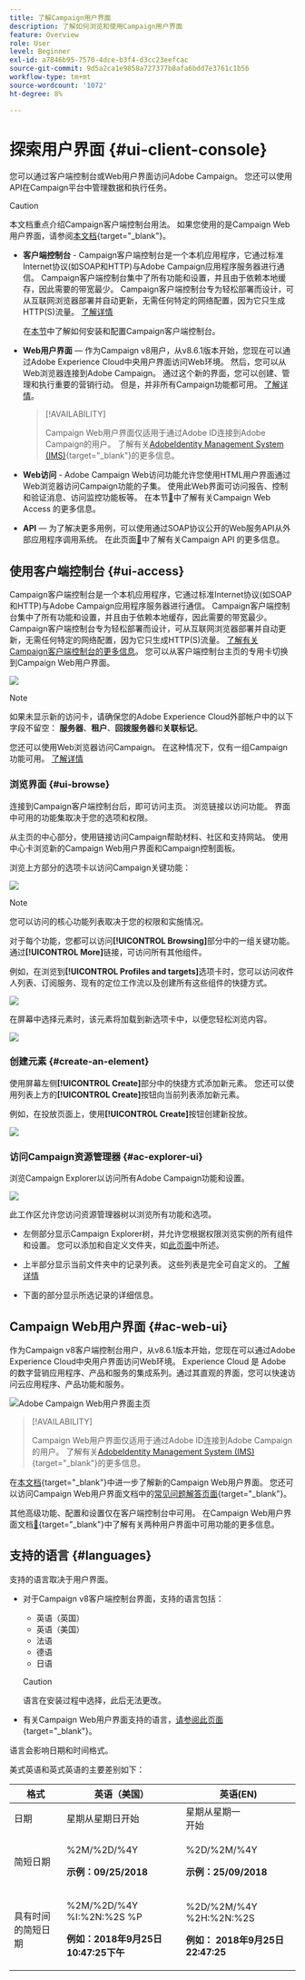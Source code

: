 ```yaml
---
title: 了解Campaign用户界面
description: 了解如何浏览和使用Campaign用户界面
feature: Overview
role: User
level: Beginner
exl-id: a7846b95-7570-4dce-b3f4-d3cc23eefcac
source-git-commit: 9d5a2ca1e9858a727377b8afa6bdd7e3761c1b56
workflow-type: tm+mt
source-wordcount: '1072'
ht-degree: 8%

---
```


# 探索用户界面 {#ui-client-console}

您可以通过客户端控制台或Web用户界面访问Adobe Campaign。 您还可以使用API在Campaign平台中管理数据和执行任务。

>[!CAUTION]
>
>本文档重点介绍Campaign客户端控制台用法。 如果您使用的是Campaign Web用户界面，请参阅[本文档](https://experienceleague.adobe.com/docs/campaign-web/v8/campaign-web-home.html?lang=zh-Hans){target="_blank"}。

* **客户端控制台** - Campaign客户端控制台是一个本机应用程序，它通过标准Internet协议(如SOAP和HTTP)与Adobe Campaign应用程序服务器进行通信。 Campaign客户端控制台集中了所有功能和设置，并且由于依赖本地缓存，因此需要的带宽最少。 Campaign客户端控制台专为轻松部署而设计，可从互联网浏览器部署并自动更新，无需任何特定的网络配置，因为它只生成HTTP(S)流量。 [了解详情](#ui-access)

  在[本节](../start/connect.md)中了解如何安装和配置Campaign客户端控制台。

* **Web用户界面** — 作为Campaign v8用户，从v8.6.1版本开始，您现在可以通过Adobe Experience Cloud中央用户界面访问Web环境。 然后，您可以从Web浏览器连接到Adobe Campaign。 通过这个新的界面，您可以创建、管理和执行重要的营销行动。 但是，并非所有Campaign功能都可用。 [了解详情](#ac-web-ui)。

  >[!AVAILABILITY]
  >
  >Campaign Web用户界面仅适用于通过Adobe ID连接到Adobe Campaign的用户。 了解有关[AdobeIdentity Management System (IMS)](https://helpx.adobe.com/cn/enterprise/using/identity.html){target="_blank"}的更多信息。
  >

* **Web访问** - Adobe Campaign Web访问功能允许您使用HTML用户界面通过Web浏览器访问Campaign功能的子集。 使用此Web界面可访问报告、控制和验证消息、访问监控功能板等。  在本节[&#128279;](../start/connect.md#web-access)中了解有关Campaign Web Access 的更多信息。

* **API** — 为了解决更多用例，可以使用通过SOAP协议公开的Web服务API从外部应用程序调用系统。 在此页面[&#128279;](../dev/api.md)中了解有关Campaign API 的更多信息。


## 使用客户端控制台 {#ui-access}

Campaign客户端控制台是一个本机应用程序，它通过标准Internet协议(如SOAP和HTTP)与Adobe Campaign应用程序服务器进行通信。 Campaign客户端控制台集中了所有功能和设置，并且由于依赖本地缓存，因此需要的带宽最少。 Campaign客户端控制台专为轻松部署而设计，可从互联网浏览器部署并自动更新，无需任何特定的网络配置，因为它只生成HTTP(S)流量。  [了解有关Campaign客户端控制台的更多信息](../start/connect.md)。 您可以从客户端控制台主页的专用卡切换到Campaign Web用户界面。

![](assets/web-ui.png)


>[!NOTE]
>
>如果未显示新的访问卡，请确保您的Adobe Experience Cloud外部帐户中的以下字段不留空： **服务器**、**租户**、**回拨服务器**&#x200B;和&#x200B;**关联标记**。


您还可以使用Web浏览器访问Campaign。 在这种情况下，仅有一组Campaign功能可用。 [了解详情](#web-browser)

### 浏览界面 {#ui-browse}

连接到Campaign客户端控制台后，即可访问主页。 浏览链接以访问功能。 界面中可用的功能集取决于您的选项和权限。

从主页的中心部分，使用链接访问Campaign帮助材料、社区和支持网站。 使用中心卡浏览新的Campaign Web用户界面和Campaign控制面板。

浏览上方部分的选项卡以访问Campaign关键功能：

![](assets/overview-home.png)

>[!NOTE]
>
>您可以访问的核心功能列表取决于您的权限和实施情况。

对于每个功能，您都可以访问&#x200B;**[!UICONTROL Browsing]**&#x200B;部分中的一组关键功能。 通过&#x200B;**[!UICONTROL More]**&#x200B;链接，可访问所有其他组件。

例如，在浏览到&#x200B;**[!UICONTROL Profiles and targets]**&#x200B;选项卡时，您可以访问收件人列表、订阅服务、现有的定位工作流以及创建所有这些组件的快捷方式。

![](assets/overview-list.png)

在屏幕中选择元素时，该元素将加载到新选项卡中，以便您轻松浏览内容。

![](assets/new-tab.png)

### 创建元素 {#create-an-element}

使用屏幕左侧&#x200B;**[!UICONTROL Create]**&#x200B;部分中的快捷方式添加新元素。 您还可以使用列表上方的&#x200B;**[!UICONTROL Create]**&#x200B;按钮向当前列表添加新元素。

例如，在投放页面上，使用&#x200B;**[!UICONTROL Create]**&#x200B;按钮创建新投放。

![](assets/new-recipient.png)

<!--
## Use a web browser {#web-browser}

You can also access a subset of Campaign capabilities through the a web browser.

The web access interface is similar to the console interface. From a browser, you can use the same navigation and display features as in the console, but you can perform only a reduced set of actions on campaigns. For example, you can view and cancel campaigns, but you cannot modify campaigns. 

[Learn more about Campaign web access](../start/connect.md#web-access).-->

### 访问Campaign资源管理器 {#ac-explorer-ui}

浏览Campaign Explorer以访问所有Adobe Campaign功能和设置。

![](assets/explorer.png)

此工作区允许您访问资源管理器树以浏览所有功能和选项。

* 左侧部分显示Campaign Explorer树，并允许您根据权限浏览实例的所有组件和设置。 您可以添加和自定义文件夹，如[此页面](../audiences/folders-and-views.md)中所述。

* 上半部分显示当前文件夹中的记录列表。 这些列表是完全可自定义的。 [了解详情](../config/ui-settings.md)

* 下面的部分显示所选记录的详细信息。


## Campaign Web用户界面 {#ac-web-ui}

作为Campaign v8客户端控制台用户，从v8.6.1版本开始，您现在可以通过Adobe Experience Cloud中央用户界面访问Web环境。 Experience Cloud 是 Adobe 的数字营销应用程序、产品和服务的集成系列。通过其直观的界面，您可以快速访问云应用程序、产品功能和服务。

![Adobe Campaign Web用户界面主页](assets/ac-web-home.png)

>[!AVAILABILITY]
>
>Campaign Web用户界面仅适用于通过Adobe ID连接到Adobe Campaign的用户。 了解有关[AdobeIdentity Management System (IMS)](https://helpx.adobe.com/cn/enterprise/using/identity.html){target="_blank"}的更多信息。
>

在[本文档](https://experienceleague.adobe.com/docs/campaign-web/v8/campaign-web-home.html?lang=zh-Hans){target="_blank"}中进一步了解新的Campaign Web用户界面。 您还可以访问Campaign Web用户界面文档中的[常见问题解答页面](https://experienceleague.adobe.com/en/docs/campaign-web/v8/start/faq){target="_blank"}。

其他高级功能、配置和设置仅在客户端控制台中可用。 在Campaign Web用户界面文档[&#128279;](https://experienceleague.adobe.com/docs/campaign-web/v8/start/capability-matrix.html?lang=zh-Hans){target="_blank"}中了解有关两种用户界面中可用功能的更多信息。


## 支持的语言 {#languages}

支持的语言取决于用户界面。

* 对于Campaign v8客户端控制台界面，支持的语言包括：

   * 英语（英国）
   * 英语（美国）
   * 法语
   * 德语
   * 日语


  >[!CAUTION]
  >
  >语言在安装过程中选择，此后无法更改。

* 有关Campaign Web用户界面支持的语言，[请参阅此页面](https://experienceleague.adobe.com/docs/campaign-web/v8/start/connect-to-campaign.html#language-pref){target="_blank"}。


语言会影响日期和时间格式。

美式英语和英式英语的主要差别如下：

<table> 
 <thead> 
  <tr> 
   <th> 格式<br /> </th> 
   <th> 英语（美国）<br /> </th> 
   <th> 英语(EN)<br /> </th> 
  </tr> 
 </thead> 
 <tbody> 
  <tr> 
   <td> 日期<br /> </td> 
   <td> 星期从星期日开始<br /> </td> 
   <td> 星期从星期一<br />开始 </td> 
  </tr> 
  <tr> 
   <td> 简短日期<br /> </td> 
   <td> <p>%2M/%2D/%4Y</p><p><strong>示例：09/25/2018</strong></p> </td> 
   <td> <p>%2D/%2M/%4Y</p><p><strong>示例：25/09/2018</strong></p> </td> 
  </tr> 
  <tr> 
   <td> 具有时间的简短日期<br /> </td> 
   <td> <p>%2M/%2D/%4Y %I:%2N:%2S %P</p><p><strong>例如：2018年9月25日10:47:25下午</strong></p> </td> 
   <td> <p>%2D/%2M/%4Y %2H:%2N:%2S</p><p><strong>例如： 2018年9月25日22:47:25</strong></p> </td> 
  </tr> 
 </tbody> 
</table>
